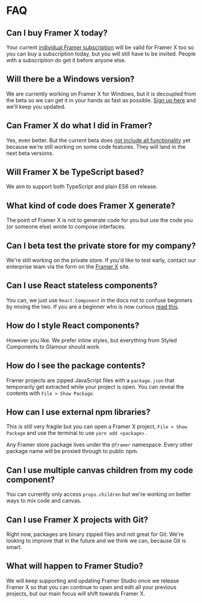 # FAQ

## Can I buy Framer X today?

Your current [individual Framer subscription](http://framer.com/pricing) will be valid for Framer X too so you can buy a subscription today, but you will still have to be invited. People with a subscription do get it before anyone else.

## Will there be a Windows version?

We are currently working on Framer X for Windows, but it is decoupled from the beta so we can get it in your hands as fast as possible. [Sign up here](https://framer.com/forms/windows/) and we'll keep you updated.

## Can Framer X do what I did in Framer?

Yes, even better. But the current beta does [not include all functionality](introduction/beta.md#feature-overview) yet because we're still working on some code features. They will land in the next beta versions.

## Will Framer X be TypeScript based?

We aim to support both TypeScript and plain ES6 on release.

## What kind of code does Framer X generate?

The point of Framer X is not to generate code for you but use the code you \(or someone else\) wrote to compose interfaces.

## Can I beta test the private store for my company?

We're still working on the private store. If you'd like to test early, contact our enterprise team via the form on the [Framer X](https://framer.com/x) site.

## Can I use React stateless components?

You can, we just use `React.Component` in the docs not to confuse beginners by mixing the two. If you are a beginner who is now curious [read this](https://reactjs.org/docs/components-and-props.html).

## How do I style React components?

However you like. We prefer inline styles, but everything from Styled Components to Glamour should work.

## How do I see the package contents?

Framer projects are zipped JavaScript files with a `package.json` that temporarily get extracted while your project is open. You can reveal the contents with `File > Show Package`.

## How can I use external npm libraries?

This is still very fragile but you can open a Framer X project, `File > Show Package` and use the terminal to use `yarn add <package>` .

Any Framer store package lives under the `@framer` namespace. Every other package name will be proxied through to public npm.

## Can I use multiple canvas children from my code component?

You can currently only access `props.children` but we're working on better ways to mix code and canvas.

## Can I use Framer X projects with Git?

Right now, packages are binary zipped files and not great for Git. We're looking to improve that in the future and we think we can, because Git is smart.

## What will happen to Framer Studio?

We will keep supporting and updating Framer Studio once we release Framer X so that you can continue to open and edit all your previous projects, but our main focus will shift towards Framer X.




